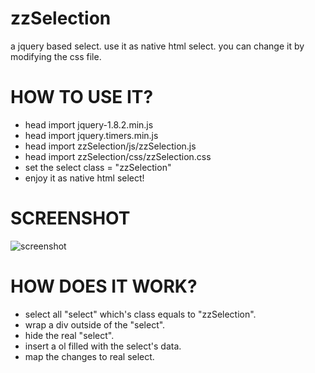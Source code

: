 zzSelection
===========

a jquery based select. use it as native html select. you can change it by modifying the css file.


# HOW TO USE IT?
* head import jquery-1.8.2.min.js
* head import jquery.timers.min.js
* head import zzSelection/js/zzSelection.js
* head import zzSelection/css/zzSelection.css
* set the select class = "zzSelection"
* enjoy it as native html select!

# SCREENSHOT
![screenshot](https://raw.github.com/ashqal/zzSelection/master/screenshot.png)

# HOW DOES IT WORK?
* select all "select" which's class equals to "zzSelection".
* wrap a div outside of the "select".
* hide the real "select".
* insert a ol filled with the select's data.
* map the changes to real select.
